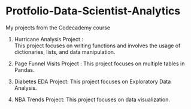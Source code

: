 # Protfolio-Data-Scientist-Analytics
My projects from the Codecademy course

1. Hurricane Analysis Project :  
   This project focuses on writing functions and involves the usage of dictionaries, lists, and data manipulation.


2. Page Funnel Visits Project :
   This project focuses on multiple tables in Pandas.


3. Diabetes EDA Project:
   This project focuses on Exploratory Data Analysis.

4. NBA Trends Project:
   This project focuses on data visualization.
